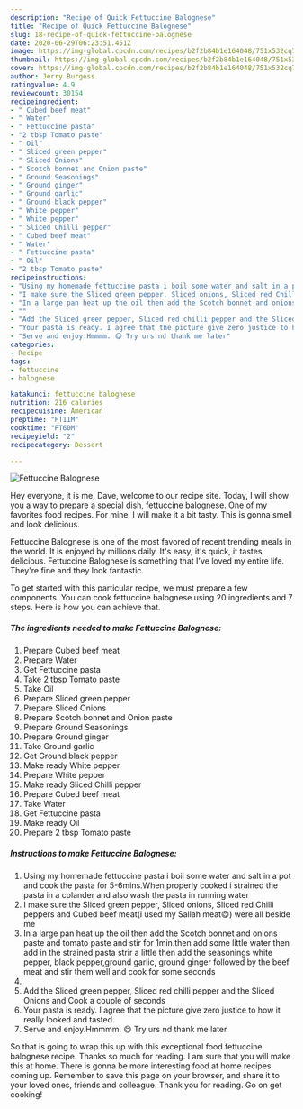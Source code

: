 ```yaml
---
description: "Recipe of Quick Fettuccine Balognese"
title: "Recipe of Quick Fettuccine Balognese"
slug: 18-recipe-of-quick-fettuccine-balognese
date: 2020-06-29T06:23:51.451Z
image: https://img-global.cpcdn.com/recipes/b2f2b84b1e164048/751x532cq70/fettuccine-balognese-recipe-main-photo.jpg
thumbnail: https://img-global.cpcdn.com/recipes/b2f2b84b1e164048/751x532cq70/fettuccine-balognese-recipe-main-photo.jpg
cover: https://img-global.cpcdn.com/recipes/b2f2b84b1e164048/751x532cq70/fettuccine-balognese-recipe-main-photo.jpg
author: Jerry Burgess
ratingvalue: 4.9
reviewcount: 30154
recipeingredient:
- " Cubed beef meat"
- " Water"
- " Fettuccine pasta"
- "2 tbsp Tomato paste"
- " Oil"
- " Sliced green pepper"
- " Sliced Onions"
- " Scotch bonnet and Onion paste"
- " Ground Seasonings"
- " Ground ginger"
- " Ground garlic"
- " Ground black pepper"
- " White pepper"
- " White pepper"
- " Sliced Chilli pepper"
- " Cubed beef meat"
- " Water"
- " Fettuccine pasta"
- " Oil"
- "2 tbsp Tomato paste"
recipeinstructions:
- "Using my homemade fettuccine pasta i boil some water and salt in a pot and cook the pasta for 5-6mins.When properly cooked i strained the pasta in a colander and also wash the pasta in running water"
- "I make sure the Sliced green pepper, Sliced onions, Sliced red Chilli peppers and Cubed beef meat(i used my Sallah meat😋) were all beside me"
- "In a large pan heat up the oil then add the Scotch bonnet and onions paste and tomato paste and stir for 1min.then add some little water then add in the strained pasta strir a little then add the seasonings white pepper, black pepper,ground garlic, ground ginger followed by the beef meat and stir them well and cook for some seconds"
- ""
- "Add the Sliced green pepper, Sliced red chilli pepper and the Sliced Onions and Cook a couple of seconds"
- "Your pasta is ready. I agree that the picture give zero justice to how it really looked and tasted"
- "Serve and enjoy.Hmmmm. 😋 Try urs nd thank me later"
categories:
- Recipe
tags:
- fettuccine
- balognese

katakunci: fettuccine balognese 
nutrition: 216 calories
recipecuisine: American
preptime: "PT11M"
cooktime: "PT60M"
recipeyield: "2"
recipecategory: Dessert

---
```



![Fettuccine Balognese](https://img-global.cpcdn.com/recipes/b2f2b84b1e164048/751x532cq70/fettuccine-balognese-recipe-main-photo.jpg)

Hey everyone, it is me, Dave, welcome to our recipe site. Today, I will show you a way to prepare a special dish, fettuccine balognese. One of my favorites food recipes. For mine, I will make it a bit tasty. This is gonna smell and look delicious.

Fettuccine Balognese is one of the most favored of recent trending meals in the world. It is enjoyed by millions daily. It's easy, it's quick, it tastes delicious. Fettuccine Balognese is something that I've loved my entire life. They're fine and they look fantastic.




To get started with this particular recipe, we must prepare a few components. You can cook fettuccine balognese using 20 ingredients and 7 steps. Here is how you can achieve that.

<!--inarticleads1-->

##### The ingredients needed to make Fettuccine Balognese:

1. Prepare  Cubed beef meat
1. Prepare  Water
1. Get  Fettuccine pasta
1. Take 2 tbsp Tomato paste
1. Take  Oil
1. Prepare  Sliced green pepper
1. Prepare  Sliced Onions
1. Prepare  Scotch bonnet and Onion paste
1. Prepare  Ground Seasonings
1. Prepare  Ground ginger
1. Take  Ground garlic
1. Get  Ground black pepper
1. Make ready  White pepper
1. Prepare  White pepper
1. Make ready  Sliced Chilli pepper
1. Prepare  Cubed beef meat
1. Take  Water
1. Get  Fettuccine pasta
1. Make ready  Oil
1. Prepare 2 tbsp Tomato paste




<!--inarticleads2-->

##### Instructions to make Fettuccine Balognese:

1. Using my homemade fettuccine pasta i boil some water and salt in a pot and cook the pasta for 5-6mins.When properly cooked i strained the pasta in a colander and also wash the pasta in running water
1. I make sure the Sliced green pepper, Sliced onions, Sliced red Chilli peppers and Cubed beef meat(i used my Sallah meat😋) were all beside me
1. In a large pan heat up the oil then add the Scotch bonnet and onions paste and tomato paste and stir for 1min.then add some little water then add in the strained pasta strir a little then add the seasonings white pepper, black pepper,ground garlic, ground ginger followed by the beef meat and stir them well and cook for some seconds
1. 
1. Add the Sliced green pepper, Sliced red chilli pepper and the Sliced Onions and Cook a couple of seconds
1. Your pasta is ready. I agree that the picture give zero justice to how it really looked and tasted
1. Serve and enjoy.Hmmmm. 😋 Try urs nd thank me later




So that is going to wrap this up with this exceptional food fettuccine balognese recipe. Thanks so much for reading. I am sure that you will make this at home. There is gonna be more interesting food at home recipes coming up. Remember to save this page on your browser, and share it to your loved ones, friends and colleague. Thank you for reading. Go on get cooking!
